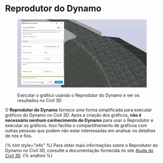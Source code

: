 # Reprodutor do Dynamo

<figure><img src="../.gitbook/assets/Rail_PlaceTies_Player (1).gif" alt=""><figcaption><p>Executar o gráfico usando o Reprodutor do Dynamo e ver os resultados no Civil 3D</p></figcaption></figure>

O **Reprodutor do Dynamo** fornece uma forma simplificada para executar gráficos do Dynamo no Civil 3D. Após a criação dos gráficos, **não é necessário nenhum conhecimento do Dynamo** para usar o Reprodutor e executar os gráficos. Isso facilita o compartilhamento de gráficos com outras pessoas que podem não estar interessadas em analisar os detalhes de nós e fios.

{% hint style="info" %} Para obter mais informações sobre o Reprodutor do Dynamo no Civil 3D, consulte a documentação fornecida no site [Ajuda do Civil 3D](https://help.autodesk.com/view/CIV3D/2024/ENU/?guid=Civil3D\_Dynamo\_Dynamo\_Player\_html). {% endhint %}
